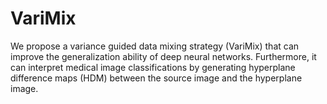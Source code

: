 # VariMix
We propose a variance guided data mixing strategy (VariMix) that can improve the generalization ability of deep neural networks. Furthermore, it can interpret medical image classifications by generating hyperplane difference maps (HDM) between the source image and the hyperplane image.
